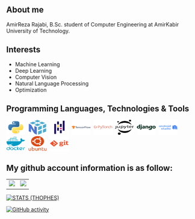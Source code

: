 ## About me
AmirReza Rajabi, B.Sc. student of Computer Engineering at AmirKabir University of Technology.

## Interests
- Machine Learning
- Deep Learning
- Computer Vision
- Natural Language Processing
- Optimization

## Programming Languages, Technologies & Tools
<div>
  <img src="https://github.com/devicons/devicon/blob/master/icons/python/python-original.svg" title="Python" alt="Python" width="50" height="40"/>&nbsp;
  <img src="https://github.com/devicons/devicon/blob/master/icons/numpy/numpy-original.svg" title="Numpy" alt="Numpy" width="50" height="40"/>&nbsp;
  <img src="https://github.com/devicons/devicon/blob/master/icons/pandas/pandas-original.svg" title="Pandas" alt="Pandas" width="50" height="40"/>&nbsp;
  <img src="https://github.com/devicons/devicon/blob/master/icons/tensorflow/tensorflow-original-wordmark.svg" title="Tensorflow" alt="Tensorflow" width="50" height="40"/>&nbsp;
  <img src="https://github.com/devicons/devicon/blob/master/icons/pytorch/pytorch-plain-wordmark.svg" title="Pytorch" alt="Pytorch" width="50" height="40"/>&nbsp;
  <img src="https://github.com/devicons/devicon/blob/master/icons/jupyter/jupyter-plain-wordmark.svg" title="Jupyter" alt="Jupyter" width="50" height="40"/>&nbsp;
  <img src="https://github.com/devicons/devicon/blob/master/icons/django/django-plain-wordmark.svg" title="django" alt="django" width="50" height="40"/>&nbsp;
  <img src="https://github.com/devicons/devicon/blob/master/icons/androidstudio/androidstudio-plain-wordmark.svg" title="androidstudio" alt="androidstudio" width="50" height="40"/>&nbsp;
  <img src="https://github.com/devicons/devicon/blob/master/icons/docker/docker-plain-wordmark.svg" title="Docker" alt="Docker" width="50" height="40"/>&nbsp;
  <img src="https://github.com/devicons/devicon/blob/master/icons/ubuntu/ubuntu-plain-wordmark.svg" title="Ubuntu" alt="Ubuntu" width="50" height="40"/>&nbsp;
  <img src="https://github.com/devicons/devicon/blob/master/icons/git/git-plain-wordmark.svg" title="git" alt="git" width="50" height="40"/>&nbsp;
</div>

## My github account information is as follow:

<table border="0" cellspacing="0" cellpadding="0">
    <tr>
        <td>
            <img src="https://github-readme-stats.vercel.app/api?username=amirrezarajabi&theme=dracula&show_icons=true"/>
        </td>
        <td>
            <img src="https://github-readme-stats.vercel.app/api/top-langs/?username=amirrezarajabi&layout=compact&theme=dracula&langs_count=8"/>
        </td>
    </tr>
</table>

<p align="center">

[![STATS (THOPHES)](https://github-profile-trophy.vercel.app/?username=amirrezarajabi&theme=dracula&margin-w=10&margin-h=15&column=7)](https://github.com/amirrezarajabi)

  [![GitHub activity](https://activity-graph.herokuapp.com/graph?username=amirrezarajabi&theme=dracula)](https://github.com/amirrezarajabi)

</p>
